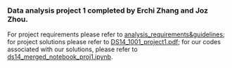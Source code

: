 ### Data analysis project 1 completed by Erchi Zhang and Joz Zhou. 
For project requirements please refer to [analysis_requirements&guidelines](analysis_requirements&guidelines/);
for project solutions please refer to [DS14_1001_project1.pdf](/DS14_1001_project1.pdf);
for our codes associated with our solutions, please refer to [ds14_merged_notebook_proj1.ipynb](/ds14_merged_notebook_proj1.ipynb).
